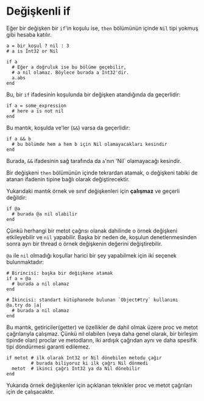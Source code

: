 # Değişkenli if

Eğer bir değişken bir `if`'in koşulu ise, `then` bölümünün içinde `Nil` tipi
yokmuş gibi hesaba katılır.

```crystal
a = bir_koşul ? nil : 3
# a is Int32 or Nil

if a
  # Eğer a doğruluk ise bu bölüme geçebilir,
  # a nil olamaz. Böylece burada a Int32'dir.
  a.abs
end
```

Bu, bir `if` ifadesinin koşulunda bir değişken atandığında da geçerlidir:

```crystal
if a = some_expression
  # here a is not nil
end
```

Bu mantık, koşulda ve'ler (`&&`) varsa da geçerlidir:

```crystal
if a && b
  # bu bölümde hem a hem b için Nil olamayacakları kesindir
end
```

Burada, `&&` ifadesinin sağ tarafında da `a`'nın 'Nil` olamayacağı kesindir.

Bir değişkeni `then` bölümünün içinde tekrardan atamak, o değişkeni tabiki de atanan ifadenin tipine bağlı olarak değiştirecektir.

Yukarıdaki mantık örnek ve sınıf değişkenleri için **çalışmaz** ve geçerli değildir:

```crystal
if @a
  # burada @a nil olabilir
end
```

Çünkü herhangi bir metot çağrısı olanak dahilinde o örnek değişkeni etkileyebilir ve `nil` yapabilir. Başka bir neden de, koşulun denetlenmesinden sonra ayrı bir thread o örnek değişkenin değerini değiştirebilir.

`@a` ile `nil` olmadığı koşullar harici bir şey yapabilmek için iki seçenek bulunmaktadır:

```crystal
# Birincisi: başka bir değişkene atamak
if a = @a
  # burada a nil olamaz
end

# İkincisi: standart kütüphanede bulunan `Object#try` kullanımı
@a.try do |a|
  # burada a nil olamaz
end
```

Bu mantık, getiriciler(getter) ve özellikler de dahil olmak üzere proc ve metot çağrılarıyla çalışmaz. Çünkü nil olabilen (veya daha genel olarak, bir birleşim tipinde olan) proclar ve metodların, iki ardışık çağrıdan aynı ve daha spesifik tipi döndürmesi garanti edilemez.

```crystal
if metot # ilk olarak Int32 or Nil dönebilen metodu çağır
         # burada biliyoruz ki ilk çağrı Nil dönmedi
  metot  # ikinci çağrı Int32 ya da Nil dönebilir
end
```

Yukarıda örnek değişkenler için açıklanan teknikler proc ve metot çağrıları için de çalışacaktır.

